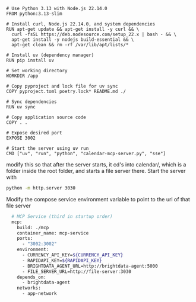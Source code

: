 ```docker
# Use Python 3.13 with Node.js 22.14.0
FROM python:3.13-slim

# Install curl, Node.js 22.14.0, and system dependencies
RUN apt-get update && apt-get install -y curl && \
  curl -fsSL https://deb.nodesource.com/setup_22.x | bash - && \
  apt-get install -y nodejs build-essential && \
  apt-get clean && rm -rf /var/lib/apt/lists/*

# Install uv (dependency manager)
RUN pip install uv

# Set working directory
WORKDIR /app

# Copy pyproject and lock file for uv sync
COPY pyproject.toml poetry.lock* README.md ./

# Sync dependencies
RUN uv sync

# Copy application source code
COPY . .

# Expose desired port
EXPOSE 3002

# Start the server using uv run
CMD ["uv", "run", "python", "calendar-mcp-server.py", "sse"]
```


modify this so that after the server starts, it cd's into calendar/, which is a folder inside the root folder, and starts a file server there.
Start the server with 
```bash
python -m http.server 3030
```

Modify the compose service environment variable to point to the url of that file server
```bash
  # MCP Service (third in startup order)
  mcp:
    build: ./mcp
    container_name: mcp-service
    ports:
      - "3002:3002"
    environment:
      - CURRENCY_API_KEY=${CURRENCY_API_KEY}
      - RAPIDAPI_KEY=${RAPIDAPI_KEY}
      - BRIGHTDATA_AGENT_URL=http://brightdata-agent:5000
      - FILE_SERVER_URL=http://file-server:3030
    depends_on:
      - brightdata-agent
    networks:
      - app-network


```
